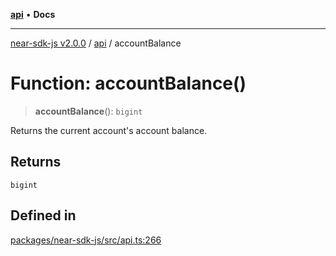 [**api**](../README.md) • **Docs**

***

[near-sdk-js v2.0.0](../../packages.md) / [api](../README.md) / accountBalance

# Function: accountBalance()

> **accountBalance**(): `bigint`

Returns the current account's account balance.

## Returns

`bigint`

## Defined in

[packages/near-sdk-js/src/api.ts:266](https://github.com/dim-daskalov/near-sdk-js/blob/dbda01c3a7ae0812d5ceec519e35b9f3a01fe616/packages/near-sdk-js/src/api.ts#L266)
